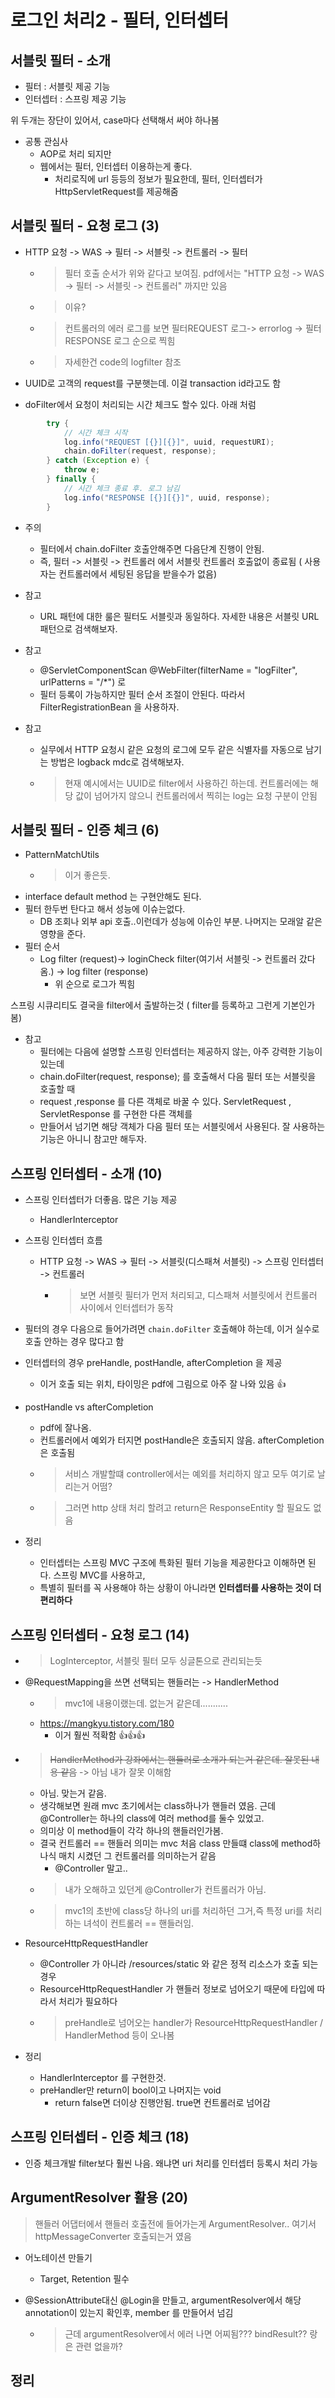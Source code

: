 # 로그인 처리2 - 필터, 인터셉터

## 서블릿 필터 - 소개

- 필터 : 서블릿 제공 기능
- 인터셉터 : 스프링 제공 기능
  
위 두개는 장단이 있어서, case마다 선택해서 써야 하나봄   

- 공통 관심사
  - AOP로 처리 되지만
  - 웹에서는 필터, 인터셉터 이용하는게 좋다. 
    - 처리로직에 url 등등의 정보가 필요한데, 필터, 인터셉터가 HttpServletRequest를 제공해줌

## 서블릿 필터 - 요청 로그 (3)

- HTTP 요청 -> WAS -> 필터 -> 서블릿 -> 컨트롤러 -> 필터
  - > 필터 호출 순서가 위와 같다고 보여짐. pdf에서는 "HTTP 요청 -> WAS -> 필터 -> 서블릿 -> 컨트롤러" 까지만 있음  
  - > 이유?  
  - > 컨트롤러의 에러 로그를 보면 필터REQUEST 로그-> errorlog -> 필터RESPONSE 로그 순으로 찍힘  
  - > 자세한건 code의 logfilter 참조

- UUID로 고객의 request를 구분햇는데. 이걸 transaction id라고도 함
- doFilter에서 요청이 처리되는 시간 체크도 할수 있다. 아래 처럼

```java
        try {
            // 시간 체크 시작
            log.info("REQUEST [{}][{}]", uuid, requestURI);
            chain.doFilter(request, response);
        } catch (Exception e) {
            throw e;
        } finally {
            // 시간 체크 종료 후. 로그 남김
            log.info("RESPONSE [{}][{}]", uuid, response);
        }
```

- 주의
  - 필터에서 chain.doFilter 호출안해주면 다음단계 진행이 안됨.
  - 즉, 필터 -> 서블릿 -> 컨트롤러 에서 서블릿 컨트롤러 호출없이 종료됨 ( 사용자는 컨트롤러에서 세팅된 응답을 받을수가 없음)

- 참고
  - URL 패턴에 대한 룰은 필터도 서블릿과 동일하다. 자세한 내용은 서블릿 URL 패턴으로 검색해보자.
- 참고
  - @ServletComponentScan @WebFilter(filterName = "logFilter", urlPatterns = "/*") 로
  - 필터 등록이 가능하지만 필터 순서 조절이 안된다. 따라서 FilterRegistrationBean 을 사용하자.

- 참고
  - 실무에서 HTTP 요청시 같은 요청의 로그에 모두 같은 식별자를 자동으로 남기는 방법은 logback mdc로 검색해보자.
  - > 현재 예시에서는 UUID로 filter에서 사용하긴 하는데. 컨트롤러에는 해당 값이 넘어가지 않으니 컨트롤러에서 찍히는 log는 요청 구분이 안됨 

## 서블릿 필터 - 인증 체크 (6)

- PatternMatchUtils 
  - > 이거 좋은듯. 
- interface default method 는 구현안해도 된다. 
- 필터 한두번 탄다고 해서 성능에 이슈는없다. 
  - DB 조회나 외부 api 호출..이런데가 성능에 이슈인 부분. 나머지는 모래알 같은 영향을 준다. 
- 필터 순서
  - Log filter (request)-> loginCheck filter(여기서 서블릿 -> 컨트롤러 갔다옴.) -> log filter (response)
    - 위 순으로 로그가 찍힘

스프링 시큐리티도 결국을 filter에서 출발하는것 ( filter를 등록하고 그런게 기본인가봄)  

- 참고
  - 필터에는 다음에 설명할 스프링 인터셉터는 제공하지 않는, 아주 강력한 기능이 있는데
  - chain.doFilter(request, response); 를 호출해서 다음 필터 또는 서블릿을 호출할 때
  -  request ,response 를 다른 객체로 바꿀 수 있다. ServletRequest , ServletResponse 를 구현한 다른 객체를
  -  만들어서 넘기면 해당 객체가 다음 필터 또는 서블릿에서 사용된다. 잘 사용하는 기능은 아니니 참고만 해두자.

## 스프링 인터셉터 - 소개 (10)

- 스프링 인터셉터가 더좋음. 많은 기능 제공
  - HandlerInterceptor
- 스프링 인터셉터 흐름
  - HTTP 요청 -> WAS -> 필터 -> 서블릿(디스패쳐 서블릿) -> 스프링 인터셉터 -> 컨트롤러
    - > 보면 서블릿 필터가 먼저 처리되고, 디스패쳐 서블릿에서 컨트롤러 사이에서 인터셉터가 동작

- 필터의 경우 다음으로 들어가려면  `chain.doFilter` 호출해야 하는데, 이거 실수로 호출 안하는 경우 많다고 함

- 인터셉터의 경우 preHandle, postHandle, afterCompletion 을 제공
  - 이거 호출 되는 위치, 타이밍은 pdf에 그림으로 아주 잘 나와 있음 👍

- postHandle vs afterCompletion
  - pdf에 잘나옴. 
  - 컨트롤러에서 예외가 터지면 postHandle은 호출되지 않음. afterCompletion은 호출됨
  - > 서비스 개발할떄 controller에서는 예외를 처리하지 않고 모두 여기로 날리는거 어떰?
  - > 그러면 http 상태 처리 할려고 return은 ResponseEntity 할 필요도 없음

- 정리
  - 인터셉터는 스프링 MVC 구조에 특화된 필터 기능을 제공한다고 이해하면 된다. 스프링 MVC를 사용하고,
  - 특별히 필터를 꼭 사용해야 하는 상황이 아니라면 **인터셉터를 사용하는 것이 더 편리하다**

## 스프링 인터셉터 - 요청 로그 (14)

- > LogInterceptor, 서블릿 필터 모두 싱글톤으로 관리되는듯

- @RequestMapping을 쓰면 선택되는 핸들러는 -> HandlerMethod
  - > mvc1에 내용이랬는데. 없는거 같은데...........
  - https://mangkyu.tistory.com/180 
    - 이거 훨씬 적확함 👍👍👍

- > ~~HandlerMethod가 강좌에서는 핸들러로 소개가 되는거 같은데. 잘못된 내용 같음~~ -> 아님 내가 잘못 이해함
  - 아님. 맞는거 같음. 
  - 생각해보면 원래 mvc 초기에서는 class하나가 핸들러 였음. 근데 @Controller는 하나의 class에 여러 method를 둘수 있었고.
  - 의미상 이 method들이 각각 하나의 핸들러인가봄.
  - 결국 컨트롤러 == 핸들러 의미는 mvc 처음 class 만들떄 class에 method하나식 매치 시켰던 그 컨트롤러를 의미하는거 같음
    - @Controller 말고..
  - >  내가 오해하고 있던게 @Controller가 컨트롤러가 아님. 
  - > mvc1의 초반에 class당 하나의 uri를 처리하던 그거,즉 특정 uri를 처리하는 녀석이 컨트롤러 == 핸들러임.

- ResourceHttpRequestHandler
  - @Controller 가 아니라 /resources/static 와 같은 정적 리소스가 호출 되는 경우
  - ResourceHttpRequestHandler 가 핸들러 정보로 넘어오기 때문에 타입에 따라서 처리가 필요하다
  - > preHandle로 넘어오는 handler가 ResourceHttpRequestHandler / HandlerMethod 등이 오나봄

- 정리
  - HandlerInterceptor 를 구현한것. 
  - preHandler만 return이 bool이고 나머지는 void
    - return false면 더이상 진행안됨. true면 컨트롤러로 넘어감

## 스프링 인터셉터 - 인증 체크 (18)

- 인증 체크개발 filter보다 훨씬 나음. 왜냐면 uri 처리를 인터셉터 등록시 처리 가능

## ArgumentResolver 활용 (20)

> 핸들러 어댑터에서 핸들러 호출전에 들어가는게 ArgumentResolver.. 여기서 httpMessageConverter 호출되는거 였음
  
- 어노테이션 만들기
  - Target, Retention 필수

- @SessionAttribute대신 @Login을 만들고, argumentResolver에서 해당 annotation이 있는지 확인후, member 를 만들어서 넘김
  - > 근데 argumentResolver에서 에러 나면 어찌됨??? bindResult?? 랑은 관련 없을까?


## 정리
